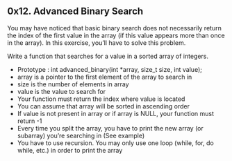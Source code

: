 ## 0x12. Advanced Binary Search

You may have noticed that basic binary search does not necessarily return the index of the first value in the array (if this value appears more than once in the array). In this exercise, you’ll have to solve this problem.

Write a function that searches for a value in a sorted array of integers.

- Prototype : int advanced_binary(int *array, size_t size, int value);
- array is a pointer to the first element of the array to search in
- size is the number of elements in array
- value is the value to search for
- Your function must return the index where value is located
- You can assume that array will be sorted in ascending order
- If value is not present in array or if array is NULL, your function must return -1
- Every time you split the array, you have to print the new array (or subarray) you’re searching in (See example)
- You have to use recursion. You may only use one loop (while, for, do while, etc.) in order to print the array
